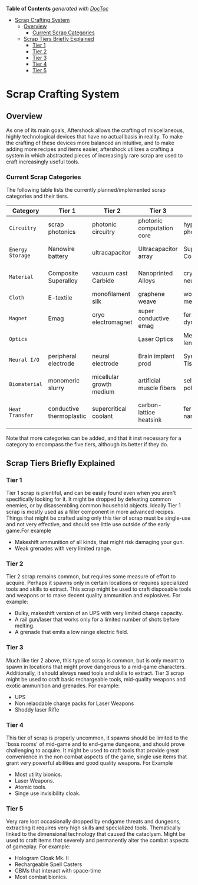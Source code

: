 <!-- START doctoc generated TOC please keep comment here to allow auto update -->
<!-- DON'T EDIT THIS SECTION, INSTEAD RE-RUN doctoc TO UPDATE -->
**Table of Contents**  *generated with [DocToc](https://github.com/thlorenz/doctoc)*

- [Scrap Crafting System](#scrap-crafting-system)
  - [Overview](#overview)
    - [Current Scrap Categories](#current-scrap-categories)
  - [Scrap Tiers Briefly Explained](#scrap-tiers-briefly-explained)
    - [Tier 1](#tier-1)
    - [Tier 2](#tier-2)
    - [Tier 3](#tier-3)
    - [Tier 4](#tier-4)
    - [Tier 5](#tier-5)

<!-- END doctoc generated TOC please keep comment here to allow auto update -->

# Scrap Crafting System

## Overview

As one of its main  goals, Aftershock allows the crafting of miscellaneous, highly technological devices that have no actual basis in reality.  To make the crafting of these devices more balanced an intuitive, and to make adding more recipes and items easier, aftershock utilizes a crafting a system in which abstracted pieces of increasingly rare scrap are used to craft increasingly useful tools.


### Current Scrap Categories

The following table lists the currently planned/implemented scrap categories and their tiers.

|     Category      |     Tier 1           |    Tier 2                |     Tier 3                 |     Tier 4                |     Tier 5                           |
| ----------------- | -------------------- | ------------------------ | -------------------------- | ------------------------- | ------------------------------------ |
| `Circuitry`       | scrap photonics      | photonic circuitry       | photonic computation core  | hypergeometric photonics  | acausal logic permutator             |
| `Energy Storage`  | Nanowire battery     | ultracapacitor           | Ultracapacitor array       | Superconductive Coil      | zero-point energy extractor          |
| `Material`        | Composite Superalloy | vacuum cast Carbide      | Nanoprinted Alloys         | crystal forged neutrite   | phase-uneven matter                  |
| `Cloth`           | E-textile            | monofilament silk        | graphene weave             | woven metamaterial        |                                      |
| `Magnet`          | Emag                 | cryo electromagnet       | super conductive emag      | ferrofluid dynamo         |                                      |
| `Optics  `        |                      |                          | Laser Optics               | Metamaterial lens         |                                      |
| `Neural I/O`      | peripheral electrode | neural electrode         | Brain implant prod         | Synthetic Neural Tissue   | neurosynaptic interface matrix       |
| `Biomaterial`     | monomeric slurry     | micellular growth medium | artificial muscle fibers   | self healing polymers     | autologous totipotent tissue culture |
| `Heat Transfer`   | conductive thermoplastic | supercritical coolant | carbon-lattice heatsink   | fermionic nanoribbon   | maxwellian entropic chirality generator |

Note that more categories can be added, and that it inst necessary for a category to encompass the five tiers, although its better if they do.

## Scrap Tiers Briefly Explained

### Tier 1

Tier 1 scrap is plentiful, and can be easily found even when you aren't specifically looking for it.  It might be dropped by defeating common enemies, or by disassembling common household objects.  Ideally Tier 1 scrap is mostly used as a filler component in more advanced recipes. Things that might be crafted using only this tier of scrap must be single-use and not very effective, and should  see little use outside of the early game.For example

- Makeshift ammunition of all kinds, that might risk damaging your gun.
- Weak grenades with very limited range.

### Tier 2

Tier 2 scrap remains common, but requires some measure of effort to acquire. Perhaps it spawns only in certain locations or requires specialized tools and skills to extract.  This scrap might be used to craft disposable tools and weapons or to make decent quality ammunition and explosives. For example:

- Bulky, makeshift version of an UPS with very limited charge capacity.
- A rail gun/laser that works only for a limited number of shots before melting.
- A grenade that emits a low range electric field.

### Tier 3

Much like tier 2 above, this type of scrap is common, but is only meant to spawn in locations that might prove dangerous to a mid-game characters.  Additionally, it should always need tools and skills to extract.  Tier 3 scrap might be used to craft  basic rechargeable tools, mid-quality weapons and exotic ammunition and grenades.  For example:

- UPS
- Non relaodable charge packs for Laser Weapons
- Shoddy laser Rifle

### Tier 4

This tier of scrap is properly uncommon, it spawns should be limited to the 'boss rooms' of mid-game and to end-game dungeons, and should prove challenging to acquire.  It might be used to craft tools that provide great convenience in the non combat aspects of the game, single use items that grant very powerful abilities and good quality weapons. For Example

- Most utility bionics.
- Laser Weapons.
- Atomic tools.
- Singe use invisibility cloak.

### Tier 5

Very rare loot occasionally dropped by endgame threats and dungeons, extracting it requires very high skills and specialized tools. Thematically linked to the dimensional technology that caused the cataclysm. Might be used to craft items that severely and permanently alter the combat aspects of gameplay. For example:

- Hologram Cloak Mk. II
- Rechargeable Spell Casters
- CBMs that interact with space-time
- Most combat bionics.
